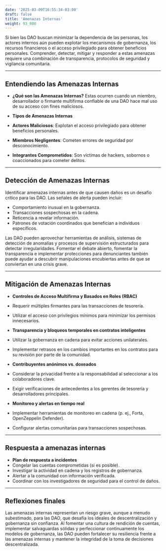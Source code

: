```yaml
---
date: '2025-03-09T16:55:34-03:00'
draft: false
title: 'Amenazas Internas'
weight: 93_000
---
```


Si bien las DAO buscan minimizar la dependencia de las personas, los actores internos aún pueden explotar los mecanismos de gobernanza, los recursos financieros o el acceso privilegiado para obtener beneficios personales. Comprender, detectar, mitigar y responder a estas amenazas requiere una combinación de transparencia, protocolos de seguridad y vigilancia comunitaria.

---

## **Entendiendo las Amenazas Internas**

- **¿Qué son las Amenazas Internas?**
Estas ocurren cuando un miembro, desarrollador o firmante multifirma confiable de una DAO hace mal uso de su acceso con fines maliciosos.

- **Tipos de Amenazas Internas**
- **Actores Maliciosos**: Explotan el acceso privilegiado para obtener beneficios personales.
- **Miembros Negligentes**: Cometen errores de seguridad por desconocimiento.
- **Integrantes Comprometidos**: Son víctimas de hackers, sobornos o coaccionados para cometer delitos.

---

## **Detección de Amenazas Internas**

Identificar amenazas internas antes de que causen daños es un desafío crítico para las DAO. Las señales de alerta pueden incluir:

- Comportamiento inusual en la gobernanza.
- Transacciones sospechosas en la cadena.
- Reticencia a revelar información.
- Patrones de votación coordinados que benefician a individuos específicos.

Las DAO pueden aprovechar herramientas de análisis, sistemas de detección de anomalías y procesos de supervisión estructurados para detectar irregularidades. Fomentar el debate abierto, fomentar la transparencia e implementar protecciones para denunciantes también puede ayudar a descubrir manipulaciones encubiertas antes de que se conviertan en una crisis grave.

---

## **Mitigación de Amenazas Internas**

- **Controles de Acceso Multifirma y Basados ​​en Roles (RBAC)**
- Requerir múltiples firmantes para las transacciones de tesorería.
- Utilizar el acceso con privilegios mínimos para minimizar los permisos innecesarios.

- **Transparencia y bloqueos temporales en contratos inteligentes**
- Utilizar la gobernanza en cadena para evitar acciones unilaterales.
- Implementar retrasos en los cambios importantes en los contratos para su revisión por parte de la comunidad.

- **Contribuyentes anónimos vs. doxeados**
- Considerar la privacidad frente a la responsabilidad al seleccionar a los colaboradores clave.
- Exigir verificaciones de antecedentes a los gerentes de tesorería y desarrolladores principales.

- **Monitoreo y alertas en tiempo real**
- Implementar herramientas de monitoreo en cadena (p. ej., Forta, OpenZeppelin Defender).
- Configurar alertas comunitarias para transacciones sospechosas.

---

## **Respuesta a amenazas internas**

- **Plan de respuesta a incidentes**
- Congelar las cuentas comprometidas (si es posible).
- Investigar la actividad en cadena y los registros de gobernanza.
- Alertar a la comunidad con información verificada.
- Coordinar con los investigadores de seguridad para el control de daños.

---

## **Reflexiones finales**

Las amenazas internas representan un riesgo grave, aunque a menudo subestimado, para las DAO, que desafía los ideales de descentralización y gobernanza sin confianza. Al fomentar una cultura de rendición de cuentas, implementar salvaguardas sólidas y perfeccionar continuamente los modelos de gobernanza, las DAO pueden fortalecer su resiliencia frente a las amenazas internas y mantener la integridad de la toma de decisiones descentralizada.